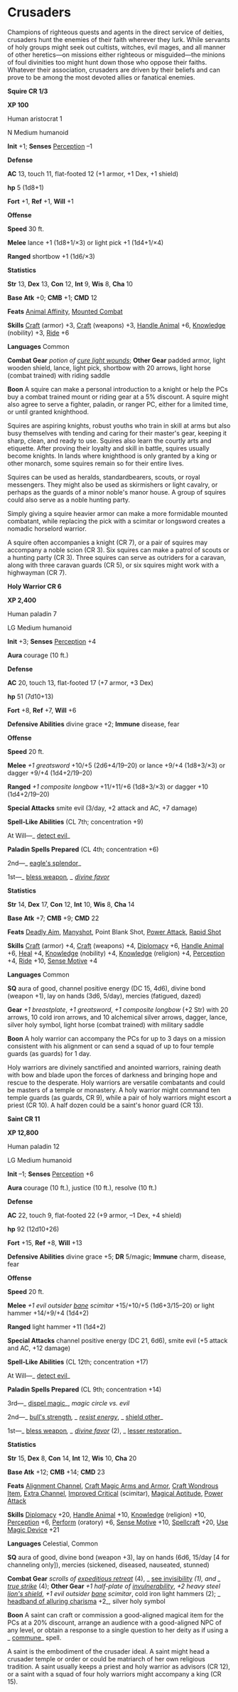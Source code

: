# Crusaders

Champions of righteous quests and agents in the direct service of deities, crusaders hunt the enemies of their faith wherever they lurk. While servants of holy groups might seek out cultists, witches, evil mages, and all manner of other heretics—on missions either righteous or misguided—the minions of foul divinities too might hunt down those who oppose their faiths. Whatever their association, crusaders are driven by their beliefs and can prove to be among the most devoted allies or fanatical enemies.

**Squire CR 1/3**

**XP 100**

Human aristocrat 1

N Medium humanoid

**Init** +1; **Senses** [Perception](../../skills/perception#_perception) –1

**Defense**

**AC** 13, touch 11, flat-footed 12 (+1 armor, +1 Dex, +1 shield)

**hp** 5 (1d8+1)

**Fort** +1, **Ref** +1, **Will** +1

**Offense**

**Speed** 30 ft.

**Melee** lance +1 (1d8+1/×3) or light pick +1 (1d4+1/×4)

**Ranged** shortbow +1 (1d6/×3)

**Statistics**

**Str** 13, **Dex** 13, **Con** 12, **Int** 9, **Wis** 8, **Cha** 10

**Base Atk** +0; **CMB** +1; **CMD** 12

**Feats** [Animal Affinity](../../feats#_animal-affinity), [Mounted Combat](../../feats#_mounted-combat)

**Skills** [Craft](../../skills/craft#_craft) (armor) +3, [Craft](../../skills/craft#_craft) (weapons) +3, [Handle Animal](../../skills/handleAnimal#_handle-animal) +6, [Knowledge](../../skills/knowledge#_knowledge) (nobility) +3, [Ride](../../skills/ride#_ride) +6

**Languages** Common

**Combat Gear** _potion of [cure light wounds](../../spells/cureLightWounds#_cure-light-wounds)_; **Other Gear** padded armor, light wooden shield, lance, light pick, shortbow with 20 arrows, light horse (combat trained) with riding saddle

**Boon** A squire can make a personal introduction to a knight or help the PCs buy a combat trained mount or riding gear at a 5% discount. A squire might also agree to serve a fighter, paladin, or ranger PC, either for a limited time, or until granted knighthood.

Squires are aspiring knights, robust youths who train in skill at arms but also busy themselves with tending and caring for their master's gear, keeping it sharp, clean, and ready to use. Squires also learn the courtly arts and etiquette. After proving their loyalty and skill in battle, squires usually become knights. In lands where knighthood is only granted by a king or other monarch, some squires remain so for their entire lives.

Squires can be used as heralds, standardbearers, scouts, or royal messengers. They might also be used as skirmishers or light cavalry, or perhaps as the guards of a minor noble's manor house. A group of squires could also serve as a noble hunting party.

Simply giving a squire heavier armor can make a more formidable mounted combatant, while replacing the pick with a scimitar or longsword creates a nomadic horselord warrior.

A squire often accompanies a knight (CR 7), or a pair of squires may accompany a noble scion (CR 3). Six squires can make a patrol of scouts or a hunting party (CR 3). Three squires can serve as outriders for a caravan, along with three caravan guards (CR 5), or six squires might work with a highwayman (CR 7).

**Holy Warrior CR 6**

**XP 2,400**

Human paladin 7

LG Medium humanoid

**Init** +3; **Senses** [Perception](../../skills/perception#_perception) +4

**Aura** courage (10 ft.)

**Defense**

**AC** 20, touch 13, flat-footed 17 (+7 armor, +3 Dex)

**hp** 51 (7d10+13)

**Fort** +8, **Ref** +7, **Will** +6

**Defensive Abilities** divine grace +2; **Immune** disease, fear

**Offense**

**Speed** 20 ft.

**Melee** _+1 greatsword_ +10/+5 (2d6+4/19–20) or lance +9/+4 (1d8+3/×3) or dagger +9/+4 (1d4+2/19–20)

**Ranged** _+1 composite longbow_ +11/+11/+6 (1d8+3/×3) or dagger +10 (1d4+2/19–20)

**Special Attacks** smite evil (3/day, +2 attack and AC, +7 damage)

**Spell-Like Abilities** (CL 7th; concentration +9)

At Will—_ [detect evil](../../spells/detectEvil#_detect-evil)_

**Paladin Spells Prepared** (CL 4th; concentration +6)

2nd—_ [eagle's splendor](../../spells/eagleSSplendor#_eagle-s-splendor)_

1st—_ [bless weapon](../../spells/blessWeapon#_bless-weapon)_, _ [divine favor](../../spells/divineFavor#_divine-favor)_

**Statistics**

**Str** 14, **Dex** 17, **Con** 12, **Int** 10, **Wis** 8, **Cha** 14

**Base Atk** +7; **CMB** +9; **CMD** 22

**Feats** [Deadly Aim](../../feats#_deadly-aim), [Manyshot](../../feats#_manyshot), Point Blank Shot, [Power Attack](../../feats#_power-attack), [Rapid Shot](../../feats#_rapid-shot)

**Skills** [Craft](../../skills/craft#_craft) (armor) +4, [Craft](../../skills/craft#_craft) (weapons) +4, [Diplomacy](../../skills/diplomacy#_diplomacy) +6, [Handle Animal](../../skills/handleAnimal#_handle-animal) +6, [Heal](../../skills/heal#_heal) +4, [Knowledge](../../skills/knowledge#_knowledge) (nobility) +4, [Knowledge](../../skills/knowledge#_knowledge) (religion) +4, [Perception](../../skills/perception#_perception) +4, [Ride](../../skills/ride#_ride) +10, [Sense Motive](../../skills/senseMotive#_sense-motive) +4

**Languages** Common

**SQ** aura of good, channel positive energy (DC 15, 4d6), divine bond (weapon +1), lay on hands (3d6, 5/day), mercies (fatigued, dazed)

**Gear** _+1 breastplate_, _+1 greatsword_, _+1 composite longbow_ (+2 Str) with 20 arrows, 10 cold iron arrows, and 10 alchemical silver arrows, dagger, lance, silver holy symbol, light horse (combat trained) with military saddle

**Boon** A holy warrior can accompany the PCs for up to 3 days on a mission consistent with his alignment or can send a squad of up to four temple guards (as guards) for 1 day.

Holy warriors are divinely sanctified and anointed warriors, raining death with bow and blade upon the forces of darkness and bringing hope and rescue to the desperate. Holy warriors are versatile combatants and could be masters of a temple or monastery. A holy warrior might command ten temple guards (as guards, CR 9), while a pair of holy warriors might escort a priest (CR 10). A half dozen could be a saint's honor guard (CR 13).

**Saint CR 11**

**XP 12,800**

Human paladin 12

LG Medium humanoid

**Init** –1; **Senses** [Perception](../../skills/perception#_perception) +6

**Aura** courage (10 ft.), justice (10 ft.), resolve (10 ft.)

**Defense**

**AC** 22, touch 9, flat-footed 22 (+9 armor, –1 Dex, +4 shield)

**hp** 92 (12d10+26)

**Fort** +15, **Ref** +8, **Will** +13

**Defensive Abilities** divine grace +5; **DR** 5/magic; **Immune** charm, disease, fear

**Offense**

**Speed** 20 ft.

**Melee** _+1 evil outsider [bane](../../magicItems/weapons#_weapons-bane) scimitar_ +15/+10/+5 (1d6+3/15–20) or light hammer +14/+9/+4 (1d4+2)

**Ranged** light hammer +11 (1d4+2)

**Special Attacks** channel positive energy (DC 21, 6d6), smite evil (+5 attack and AC, +12 damage)

**Spell-Like Abilities** (CL 12th; concentration +17)

At Will—_ [detect evil](../../spells/detectEvil#_detect-evil)_

**Paladin Spells Prepared** (CL 9th; concentration +14)

3rd—_ [dispel magic](../../spells/dispelMagic#_dispel-magic)_, _magic circle vs. evil_

2nd—_ [bull's strength](../../spells/bullSStrength#_bull-s-strength)_, _ [resist energy](../../spells/resistEnergy#_resist-energy)_, _ [shield other](../../spells/shieldOther#_shield-other)_

1st—_ [bless weapon](../../spells/blessWeapon#_bless-weapon)_, _ [divine favor](../../spells/divineFavor#_divine-favor)_ (2), _ [lesser restoration](../../spells/restoration#_restoration-lesser)_

**Statistics**

**Str** 15, **Dex** 8, **Con** 14, **Int** 12, **Wis** 10, **Cha** 20

**Base Atk** +12; **CMB** +14; **CMD** 23

**Feats** [Alignment Channel](../../feats#_alignment-channel), [Craft Magic Arms and Armor](../../feats#_craft-magic-arms-and-armor), [Craft Wondrous Item](../../feats#_craft-wondrous-item), [Extra Channel](../../feats#_extra-channel), [Improved Critical](../../feats#_improved-critical) (scimitar), [Magical Aptitude](../../feats#_magical-aptitude), [Power Attack](../../feats#_power-attack)

**Skills** [Diplomacy](../../skills/diplomacy#_diplomacy) +20, [Handle Animal](../../skills/handleAnimal#_handle-animal) +10, [Knowledge](../../skills/knowledge#_knowledge) (religion) +10, [Perception](../../skills/perception#_perception) +6, [Perform](../../skills/perform#_perform) (oratory) +6, [Sense Motive](../../skills/senseMotive#_sense-motive) +10, [Spellcraft](../../skills/spellcraft#_spellcraft) +20, [Use Magic Device](../../skills/useMagicDevice#_use-magic-device) +21

**Languages** Celestial, Common

**SQ** aura of good, divine bond (weapon +3), lay on hands (6d6, 15/day [4 for channeling only]), mercies (sickened, diseased, nauseated, stunned)

**Combat Gear** _scrolls of [expeditious retreat](../../spells/expeditiousRetreat#_expeditious-retreat)_ (4), _ [see invisibility](../../spells/seeInvisibility#_see-invisibility) _(1), and _ [true strike](../../spells/trueStrike#_true-strike)_ (4); **Other Gear** _+1 half-plate of [invulnerability](../../magicItems/armor#_armor-invulnerability)_, _+2 heavy steel [lion's shield](../../magicItems/armor#_lion-s-shield)_, _+1 evil outsider [bane](../../magicItems/weapons#_weapons-bane) scimitar_, cold iron light hammers (2); _ [headband of alluring charisma](../../magicItems/wondrousItems#_headband-of-alluring-charisma) +2_, silver holy symbol

**Boon** A saint can craft or commission a good-aligned magical item for the PCs at a 20% discount, arrange an audience with a good-aligned NPC of any level, or obtain a response to a single question to her deity as if using a _ [commune](../../spells/commune#_commune)_ spell.

A saint is the embodiment of the crusader ideal. A saint might head a crusader temple or order or could be matriarch of her own religious tradition. A saint usually keeps a priest and holy warrior as advisors (CR 12), or a saint with a squad of four holy warriors might accompany a king (CR 15).

